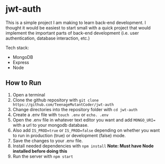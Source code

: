 # jwt-auth

This is a simple project I am making to learn back-end development. I thought it would be easiest to start small with a quick project that would implement the important parts of back-end development (i.e. user authentication, database interaction, etc.)

Tech stack:

- MongoDB
- Express
- Node

## How to Run

1. Open a terminal
2. Clone the github repository with `git clone https://github.com/TeenageMutantCoder/jwt-auth`
3. Change directories into the repository folder with `cd jwt-auth`
4. Create a .env file with `touch .env` or `echo. .env`
5. Open the .env file in whatever text editor you want and add `MONGO_URI=` with a url to your mongodb database.
6. Also add `IS_PROD=true` or `IS_PROD=false` depending on whether you want to run in production (true) or development (false) mode.
7. Save the changes to your .env file.
8. Install needed dependencies with `npm install` **Note: Must have Node installed before doing this**
9. Run the server with `npm start`
